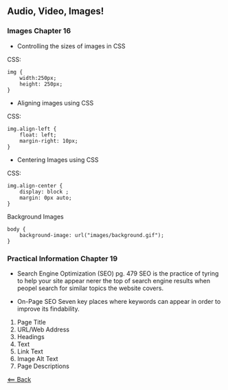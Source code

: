 ## Audio, Video, Images!

### Images Chapter 16

- Controlling the sizes of images in CSS

CSS:
```
img {
    width:250px;
    height: 250px;
}
```

- Aligning images using CSS

CSS:
```
img.align-left {
    float: left;
    margin-right: 10px;
}
```
- Centering Images using CSS

CSS:

```
img.align-center {
    display: block ;
    margin: 0px auto;
}
```
Background Images
```
body {
    background-image: url("images/background.gif");
}
```
### Practical Information Chapter 19

- Search Engine Optimization (SEO) pg. 479
SEO is the practice of tyring to help your site appear nerer the top of search engine results when peopel search for similar topics the website covers.

- On-Page SEO
Seven key places where keywords can appear in order to improve its findability.
1. Page Title
1. URL/Web Address
1. Headings
1. Text
1. Link Text
1. Image Alt Text
1. Page Descriptions

[<== Back](README.md)
